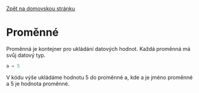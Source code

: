 [Zpět na domovskou stránku](../README.md)
# Proměnné
Proměnná je kontejner pro ukládání datových hodnot. Každá proměnná má svůj datový typ.<br>
```python
a = 5
```
V kódu výše ukládáme hodnotu 5 do proměnné a, kde a je jméno proměnné a 5 je hodnota proměnné.